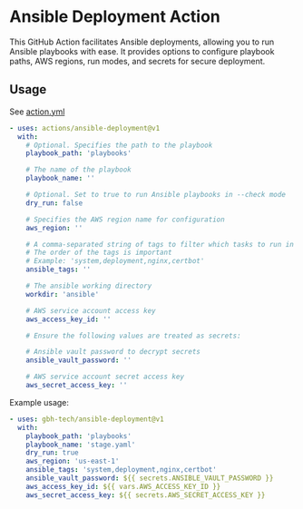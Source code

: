 # Ansible Deployment Action

This GitHub Action facilitates Ansible deployments, allowing you to run Ansible playbooks with ease. It provides options to configure playbook paths, AWS regions, run modes, and secrets for secure deployment.

## Usage

See [action.yml](action.yml)

``` yaml
- uses: actions/ansible-deployment@v1
  with:
    # Optional. Specifies the path to the playbook
    playbook_path: 'playbooks'

    # The name of the playbook
    playbook_name: ''

    # Optional. Set to true to run Ansible playbooks in --check mode
    dry_run: false

    # Specifies the AWS region name for configuration
    aws_region: ''

    # A comma-separated string of tags to filter which tasks to run in the playbook
    # The order of the tags is important
    # Example: 'system,deployment,nginx,certbot'
    ansible_tags: ''

    # The ansible working directory
    workdir: 'ansible'

    # AWS service account access key
    aws_access_key_id: ''

    # Ensure the following values are treated as secrets:

    # Ansible vault password to decrypt secrets
    ansible_vault_password: ''

    # AWS service account secret access key
    aws_secret_access_key: ''
```

Example usage:

```yaml
- uses: gbh-tech/ansible-deployment@v1
  with:
    playbook_path: 'playbooks'
    playbook_name: 'stage.yaml'
    dry_run: true
    aws_region: 'us-east-1'
    ansible_tags: 'system,deployment,nginx,certbot'
    ansible_vault_password: ${{ secrets.ANSIBLE_VAULT_PASSWORD }}
    aws_access_key_id: ${{ vars.AWS_ACCESS_KEY_ID }}
    aws_secret_access_key: ${{ secrets.AWS_SECRET_ACCESS_KEY }}
```
